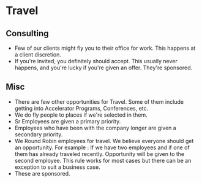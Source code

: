 # Travel

## Consulting
- Few of our clients might fly you to their office for work. This happens at a client discretion.
- If you're invited, you definitely should accept. This usually never happens, and you're lucky if you're given an offer.
They're sponsored.

## Misc
- There are few other opportunities for Travel. Some of them include getting into Accelerator Programs, Conferences, etc.
- We do fly people to places if we're selected in them.
- Sr Employees are given a primary priority.
- Employees who have been with the company longer are given a secondary priority.  
- We Round Robin employees for travel. We believe everyone should get an opportunity. For example : If we have two employees and if one of them has already traveled recently. Opportunity will be given to the second employee. This rule works for most cases but there can be an exception to suit a business case.
- These are sponsored.
